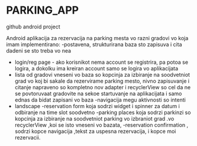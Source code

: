 # PARKING_APP
github android project

Android aplikacija za rezervacija na parking mesta vo razni gradovi vo koja imam implementirano:
-postavena, strukturirana baza sto zapisuva i cita dadeni se sto treba vo nea
- login/reg page - ako korisnikot nema account se registrira, pa potoa se logira, a dokolku ima kreiran account samo se logira vo aplikacijata
- lista od gradovi vneseni vo baza so kopcinja za izbiranje na soodvetniot grad vo koj bi sakale da rezervirame parking mesto, nivno zapisuvanje i citanje napraveno so kompletno nov adapter i recyclerView so cel da ne se povtoruvaat gradovite na sekoe startuvanje na aplikacijata i samo ednas da bidat zapisani vo baza
-navigacija megu aktivnosti so intenti
- landscape
-reservation form koja sodrzi widget i spinner za datum i odbiranje na time slot soodvetno
-parking places koja sodrzi parkinzi so kopcinja za izbiranje na soodvetniot parking  vo izbraniot grad .vo recyclerView ,koi se isto vneseni vo bazata,
-reservation confirmation , sodrzi kopce navigacija ,tekst za uspesna rezervacija, i kopce moi rezervacii.

